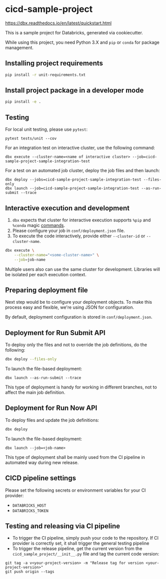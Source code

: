 # cicd-sample-project

https://dbx.readthedocs.io/en/latest/quickstart.html

This is a sample project for Databricks, generated via cookiecutter.

While using this project, you need Python 3.X and `pip` or `conda` for package management.

## Installing project requirements

```bash
pip install -r unit-requirements.txt
```

## Install project package in a developer mode

```bash
pip install -e .
```

## Testing

For local unit testing, please use `pytest`:
```
pytest tests/unit --cov
```

For an integration test on interactive cluster, use the following command:
```
dbx execute --cluster-name=<name of interactive cluster> --job=cicd-sample-project-sample-integration-test
```

For a test on an automated job cluster, deploy the job files and then launch:
```
dbx deploy --jobs=cicd-sample-project-sample-integration-test --files-only
dbx launch --job=cicd-sample-project-sample-integration-test --as-run-submit --trace
```

## Interactive execution and development

1. `dbx` expects that cluster for interactive execution supports `%pip` and `%conda` magic [commands](https://docs.databricks.com/libraries/notebooks-python-libraries.html).
2. Please configure your job in `conf/deployment.json` file. 
2. To execute the code interactively, provide either `--cluster-id` or `--cluster-name`.
```bash
dbx execute \
    --cluster-name="<some-cluster-name>" \
    --job=job-name
```

Multiple users also can use the same cluster for development. Libraries will be isolated per each execution context.

## Preparing deployment file

Next step would be to configure your deployment objects. To make this process easy and flexible, we're using JSON for configuration.

By default, deployment configuration is stored in `conf/deployment.json`.

## Deployment for Run Submit API

To deploy only the files and not to override the job definitions, do the following:

```bash
dbx deploy --files-only
```

To launch the file-based deployment:
```
dbx launch --as-run-submit --trace
```

This type of deployment is handy for working in different branches, not to affect the main job definition.

## Deployment for Run Now API

To deploy files and update the job definitions:

```bash
dbx deploy
```

To launch the file-based deployment:
```
dbx launch --job=<job-name>
```

This type of deployment shall be mainly used from the CI pipeline in automated way during new release.


## CICD pipeline settings

Please set the following secrets or environment variables for your CI provider:
- `DATABRICKS_HOST`
- `DATABRICKS_TOKEN`

## Testing and releasing via CI pipeline

- To trigger the CI pipeline, simply push your code to the repository. If CI provider is correctly set, it shall trigger the general testing pipeline
- To trigger the release pipeline, get the current version from the `cicd_sample_project/__init__.py` file and tag the current code version:
```
git tag -a v<your-project-version> -m "Release tag for version <your-project-version>"
git push origin --tags
```

